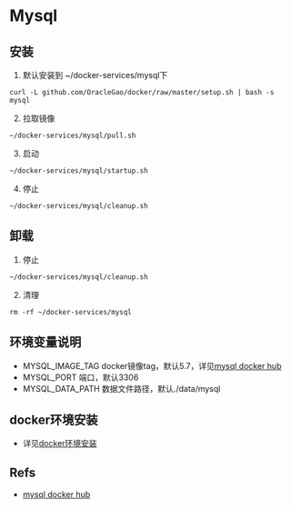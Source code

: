 # Mysql

## 安装
1. 默认安装到 ~/docker-services/mysql下
``` shell
curl -L github.com/OracleGao/docker/raw/master/setup.sh | bash -s mysql
```
2. 拉取镜像
``` shell
~/docker-services/mysql/pull.sh
```
3. 启动
``` shell
~/docker-services/mysql/startup.sh
```
4. 停止
``` shell
~/docker-services/mysql/cleanup.sh
```

## 卸载
1. 停止
``` shell
~/docker-services/mysql/cleanup.sh
```
2. 清理
``` shell
rm -rf ~/docker-services/mysql
```

## 环境变量说明
- MYSQL_IMAGE_TAG docker镜像tag，默认5.7，详见[mysql docker hub](https://hub.docker.com/_/mysql)
- MYSQL_PORT 端口，默认3306
- MYSQL_DATA_PATH 数据文件路径，默认./data/mysql

## docker环境安装
- 详见[docker环境安装](https://github.com/OracleGao/docker/blob/master/README.md)

## Refs
- [mysql docker hub](https://hub.docker.com/_/mysql/)
